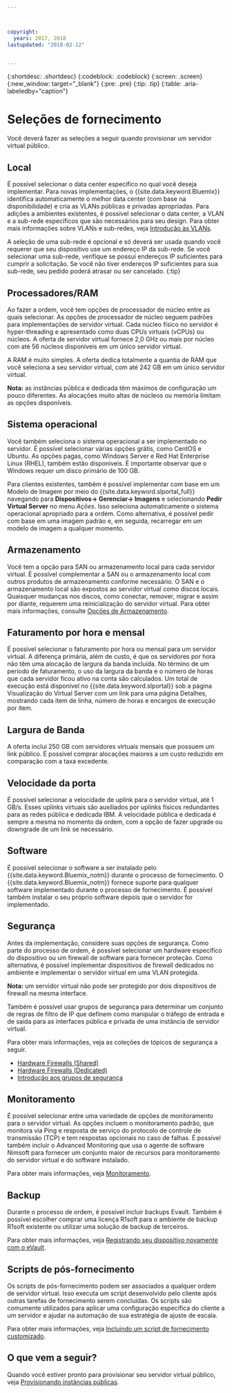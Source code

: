 ```yaml
---



copyright:
  years: 2017, 2018
lastupdated: "2018-02-12"


---
```


{:shortdesc: .shortdesc}
{:codeblock: .codeblock}
{:screen: .screen}
{:new_window: target="_blank"}
{:pre: .pre}
{:tip: .tip}
{:table: .aria-labeledby="caption"}

# Seleções de fornecimento
Você deverá fazer as seleções a seguir quando provisionar um servidor virtual público.

## Local
É possível selecionar o data center específico no qual você deseja implementar. Para novas implementações, o {{site.data.keyword.Bluemix}} identifica automaticamente o melhor data center (com base na disponibilidade) e cria as VLANs públicas e privadas apropriadas. Para adições a ambientes existentes, é possível selecionar o data center, a VLAN e a sub-rede específicos que são necessários para seu design. Para obter mais informações sobre VLANs e sub-redes, veja [Introdução às VLANs](/docs/infrastructure/vlans/getting-started.html).

A seleção de uma sub-rede é opcional e só deverá ser usada quando você requerer que seu dispositivo use um endereço IP da sub-rede. Se você selecionar uma sub-rede, verifique se possui endereços IP suficientes para cumprir a solicitação. Se você não tiver endereços IP suficientes para sua sub-rede, seu pedido poderá atrasar ou ser cancelado.
{:tip}

## Processadores/RAM
Ao fazer a ordem, você tem opções de processador de núcleo entre as quais selecionar. As opções de processador de núcleo seguem padrões para implementações de servidor virtual. Cada núcleo físico no servidor é hyper-threading e apresentado como duas CPUs virtuais (vCPUs) ou núcleos. A oferta de servidor virtual fornece 2,0 GHz ou mais por núcleo com até 56 núcleos disponíveis em um único servidor virtual.

A RAM é muito simples. A oferta dedica totalmente a quantia de RAM que você seleciona a seu servidor virtual, com até 242 GB em um único servidor virtual.

**Nota:** as instâncias pública e dedicada têm máximos de configuração um pouco diferentes. As alocações muito altas de núcleos ou memória limitam as opções disponíveis.

## Sistema operacional

Você também seleciona o sistema operacional a ser implementado no servidor. É possível selecionar várias opções grátis, como CentOS e Ubuntu. As opções pagas, como Windows Server e Red Hat Enterprise Linux (RHEL), também estão disponíveis. É importante observar que o Windows requer um disco primário de 100 GB.

Para clientes existentes, também é possível implementar com base em um Modelo de Imagem por meio do {{site.data.keyword.slportal_full}} navegando para **Dispositivos-> Gerenciar-> Imagens** e selecionando **Pedir Virtual Server** no menu *Ações*.  Isso seleciona automaticamente o sistema operacional apropriado para a ordem.  Como alternativa, é possível pedir com base em uma imagem padrão e, em seguida, recarregar em um modelo de imagem a qualquer momento.

## Armazenamento

Você tem a opção para SAN ou armazenamento local para cada servidor virtual. É possível complementar a SAN ou o armazenamento local com outros produtos de armazenamento conforme necessário. O SAN e o armazenamento local são expostos ao servidor virtual como discos locais. Quaisquer mudanças nos discos, como conectar, remover, migrar e assim por diante, requerem uma reinicialização do servidor virtual. Para obter mais informações, consulte [Opções de Armazenamento](../vsi/storage/vsi_about_storage.html).

## Faturamento por hora e mensal

É possível selecionar o faturamento por hora ou mensal para um servidor virtual. A diferença primária, além de custo, é que os servidores por hora não têm uma alocação de largura da banda incluída. No término de um período de faturamento, o uso da largura da banda e o número de horas que cada servidor ficou ativo na conta são calculados. Um total de execução está disponível no {{site.data.keyword.slportal}} sob a página Visualização do Virtual Server com um link para uma página Detalhes, mostrando cada item de linha, número de horas e encargos de execução por item.

## Largura de Banda

A oferta inclui 250 GB com servidores virtuais mensais que possuem um link público. É possível comprar alocações maiores a um custo reduzido em comparação com a taxa excedente.

## Velocidade da porta

É possível selecionar a velocidade de uplink para o servidor virtual, até 1 GB/s. Esses uplinks virtuais são auxiliados por uplinks físicos redundantes para as redes pública e dedicada IBM. A velocidade pública e dedicada é sempre a mesma no momento da ordem, com a opção de fazer upgrade ou downgrade de um link se necessário.

## Software

É possível selecionar o software a ser instalado pelo {{site.data.keyword.Bluemix_notm}} durante o processo de fornecimento. O {{site.data.keyword.Bluemix_notm}} fornece suporte para qualquer software implementado durante o processo de fornecimento. É possível também instalar o seu próprio software depois que o servidor for implementado.

## Segurança

Antes da implementação, considere suas opções de segurança. Como parte do processo de ordem, é possível selecionar um hardware específico do dispositivo ou um firewall de software para fornecer proteção. Como alternativa, é possível implementar dispositivos de firewall dedicados no ambiente e implementar o servidor virtual em uma VLAN protegida. 

**Nota:** um servidor virtual não pode ser protegido por dois dispositivos de firewall na mesma interface. 

Também é possível usar grupos de segurança para determinar um conjunto de regras de filtro de IP que definem como manipular o tráfego de entrada e de saída para as interfaces pública e privada de uma instância de servidor virtual.

Para obter mais informações, veja as coleções de tópicos de segurança a seguir.

* [Hardware Firewalls (Shared)](../infrastructure/hardware-firewall-shared/getting-started.html)
* [Hardware Firewalls (Dedicated)](../infrastructure/hardware-firewall-dedicated/getting-started.html)
* [Introdução aos grupos de segurança](/docs/infrastructure/security-groups/sg_index.html)

## Monitoramento

É possível selecionar entre uma variedade de opções de monitoramento para o servidor virtual. As opções incluem o monitoramento padrão, que monitora via Ping e resposta de serviço do protocolo de controle de transmissão (TCP) e tem respostas opcionais no caso de falhas. É possível também incluir o Advanced Monitoring que usa o agente de software Nimsoft para fornecer um conjunto maior de recursos para monitoramento do servidor virtual e do software instalado.

Para obter mais informações, veja [Monitoramento](../infrastructure/SLmonitoring/monitoring_index.html).

## Backup

Durante o processo de ordem, é possível incluir backups Evault. Também é possível escolher comprar uma licença R1soft para o ambiente de backup R1soft existente ou utilizar uma solução de backup de terceiros.

Para obter mais informações, veja [Registrando seu dispositivo novamente com o eVault](../infrastructure/Backup/how-do-i-re-register-evault.html).

## Scripts de pós-fornecimento

Os scripts de pós-fornecimento podem ser associados a qualquer ordem de servidor virtual. Isso executa um script desenvolvido pelo cliente após outras tarefas de fornecimento serem concluídas. Os scripts são comumente utilizados para aplicar uma configuração específica do cliente a um servidor e ajudar na automação de sua estratégia de ajuste de escala.

Para obter mais informações, veja [Incluindo um script de fornecimento customizado](vsi_add_script.html).

## O que vem a seguir?
Quando você estiver pronto para provisionar seu servidor virtual público, veja [Provisionando instâncias públicas](vsi_provision_public.html).
